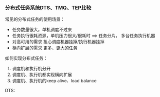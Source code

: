 ### 分布式任务系统DTS、TMQ、TEP比较

常见的分布式任务的使用场景：

- 任务数量很大，单机调度不过来
- 任务执行很耗资源，单机压力很大/很耗时
==> 任务分片， 多台任务执行机器
- 对高可用的需求
担心调度机器挂掉/执行机器挂掉
- 横向扩展的需求
更多、更大的任务

如何实现分布式任务：

1. 调度机和执行机分开
2. 调度机、执行机都实现横向扩展
3. 调度机、执行机的keep alive、load balance

DTS:




